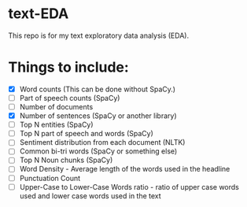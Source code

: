 # text-EDA
This repo is for my text exploratory data analysis (EDA).

# Things to include:
- [x] Word counts (This can be done without SpaCy.)
- [ ] Part of speech counts (SpaCy)
- [ ] Number of documents 
- [x] Number of sentences (SpaCy or another library)
- [ ] Top N entities (SpaCy)
- [ ] Top N part of speech and words (SpaCy)
- [ ] Sentiment distribution from each document (NLTK)
- [ ] Common bi-tri words (SpaCy or something else)
- [ ] Top N Noun chunks (SpaCy)
- [ ] Word Density - Average length of the words used in the headline 
- [ ] Punctuation Count 
- [ ] Upper-Case to Lower-Case Words ratio - ratio of upper case words used and lower case words used in the text